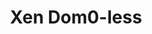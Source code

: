 ---
categories:
- bkk19
description: '> When developing embedded systems, it is common to have mixed-criticality
  requirements: one application is critical, and often comes with real-time requirements,
  while the other application is far less critical and it is typically based on Linux.
  Static partitioning is the best way to meet these requirements.<br><br>This talk
  will introduce Dom0-less: a brand new way of using Xen to build mixed-criticality
  solutions. Dom0-less is a Xen feature that adds a novel approach to static partitioning
  based on virtualization. It allows multiple domains to start at boot time directly
  from the Xen hypervisor, decreasing boot times dramatically. Dom0-less makes booting
  a critical application in less than a second an achievable goal. Xen userspace tools,
  such as xl and libvirt, become only optional. Even Dom0, the cardinal point of every
  Xen deployment since its inception, becomes inessential.<br><br>Dom0-less extends
  the existing device tree based Xen boot protocol to cover information required by
  additional domains. Binaries, such as kernels and ramdisks, are loaded by the bootloader
  (u-boot) and advertised to Xen via new device tree bindings.<br><br>The audience
  will learn how to use Dom0-less to partition the system. Uboot and device tree configuration
  details will be explained to enable the audience to get the most out of this feature.
  The presentation will also include a live demo of the technology.'
future_image:
  featured: 'true'
  path: /assets/images/featured-images/bkk19/BKK19-512.png
session_attendee_num: '2'
session_id: BKK19-512
session_room: Session Room 2 (Lotus 3-4)
session_slot:
  end_time: '2019-04-05 23:55:00'
  start_time: '2019-04-05 23:30:00'
session_speakers:
- speaker_bio: '> '
  speaker_company: Xilinx
  speaker_image: /assets/images/speakers/placeholder.png
  speaker_location: ''
  speaker_name: Stefano Stabellini
  speaker_position: Principle Engineer
  speaker_username: s.stabellini
session_track: IoT and Embedded
tag: session
tags:
- Automotive
title: Xen Dom0-less
---